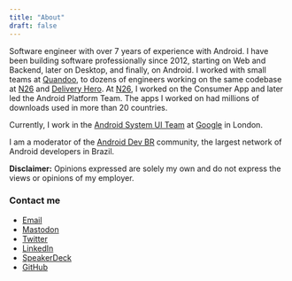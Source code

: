 ```yaml
---
title: "About"
draft: false
---
```


Software engineer with over 7 years of experience with Android. I have been building software professionally since 2012, starting on Web and Backend, later on Desktop, and finally, on Android. I worked with small teams at [Quandoo](https://www.quandoo.com), to dozens of engineers working on the same codebase at [N26](https://n26.com) and [Delivery Hero](https://www.deliveryhero.com). At [N26](https://n26.com), I worked on the Consumer App and later led the Android Platform Team. The apps I worked on had millions of downloads used in more than 20 countries.

Currently, I work in the [Android System UI Team](https://adbackstage.libsyn.com/episode-187-system-ui-a-retrospective) at [Google](https://www.linkedin.com/company/google) in London.

I am a moderator of the [Android Dev BR](https://androiddevbr.org) community, the largest network of Android developers in Brazil.

**Disclaimer:** Opinions expressed are solely my own and do not express the views or opinions of my employer.

### Contact me

- [Email](mailto:marcello.galhardo@gmail.com)
- [Mastodon](https://androiddev.social/@mg)
- [Twitter](https://twitter.com/marcellogalhard)
- [LinkedIn](https://www.linkedin.com/in/marcellogalhardo/)
- [SpeakerDeck](https://speakerdeck.com/marcellogalhardo)
- [GitHub](https://github.com/marcellogalhardo)
